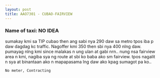 ```yaml
---
layout: post
title: AAO7301 - CUBAO-FAIRVIEW
---
```


### Name of taxi: NO IDEA

sumakay kmi sa TIP cubao then ang sabi nya 290 daw sa metro tpos iba p daw dagdag kc traffic. Nagoffer kmi 350 then sbi nya 400 nlng daw. pumayag nlng kmi since malakas n ung ulan at gabi nrn.. nung nsa fairview area n kmi, nagiba sya ng route at sbi ko baba ako sm fairview. tpos nagalit n sya at binantaan ako n mapapasama lng daw ako kpag sumagot pa ko..

```No meter, Contracting```

